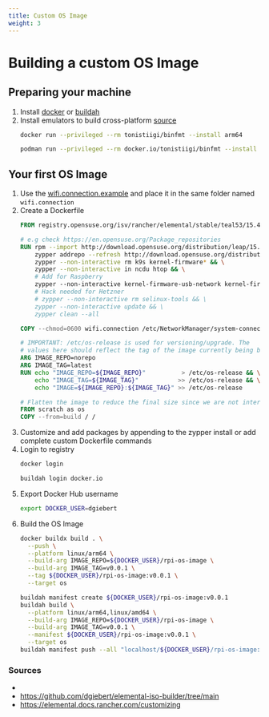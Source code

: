 ```yaml
---
title: Custom OS Image
weight: 3
---
```


# Building a custom OS Image

## Preparing your machine
1. Install [docker](https://docs.docker.com/engine/install/) or [buildah](https://github.com/containers/buildah/blob/main/install.md)
1. Install emulators to build cross-platform [source](https://github.com/tonistiigi/binfmt)
    ```sh
    docker run --privileged --rm tonistiigi/binfmt --install arm64
    ```
    ```sh
    podman run --privileged --rm docker.io/tonistiigi/binfmt --install arm64
    ```



## Your first OS Image

1. Use the [wifi.connection.example](https://github.com/dgiebert/cloudland-2023/blob/master/assets/wifi.connection.example) and place it in the same folder named `wifi.connection`
1. Create a Dockerfile
    ```Dockerfile
    FROM registry.opensuse.org/isv/rancher/elemental/stable/teal53/15.4/rancher/elemental-teal/5.3:latest AS build

    # e.g check https://en.opensuse.org/Package_repositories
    RUN rpm --import http://download.opensuse.org/distribution/leap/15.4/repo/oss/gpg-pubkey-3dbdc284-53674dd4.asc && \
        zypper addrepo --refresh http://download.opensuse.org/distribution/leap/15.4/repo/oss/ oss && \
        zypper --non-interactive rm k9s kernel-firmware* && \
        zypper --non-interactive in ncdu htop && \
        # Add for Raspberry
        zypper --non-interactive kernel-firmware-usb-network kernel-firmware-brcm kernel-firmware-bnx2 && \
        # Hack needed for Hetzner
        # zypper --non-interactive rm selinux-tools && \
        zypper --non-interactive update && \
        zypper clean --all

    COPY --chmod=0600 wifi.connection /etc/NetworkManager/system-connections/wifi.connection

    # IMPORTANT: /etc/os-release is used for versioning/upgrade. The
    # values here should reflect the tag of the image currently being built
    ARG IMAGE_REPO=norepo
    ARG IMAGE_TAG=latest
    RUN echo "IMAGE_REPO=${IMAGE_REPO}"          > /etc/os-release && \
        echo "IMAGE_TAG=${IMAGE_TAG}"           >> /etc/os-release && \
        echo "IMAGE=${IMAGE_REPO}:${IMAGE_TAG}" >> /etc/os-release

    # Flatten the image to reduce the final size since we are not interested in layers
    FROM scratch as os
    COPY --from=build / /
    ```
2. Customize and add packages by appending to the zypper install or add complete custom Dockerfile commands 
3. Login to registry
    ```sh
    docker login
    ```
    ```sh
    buildah login docker.io
    ```
3. Export Docker Hub username
    ```sh
    export DOCKER_USER=dgiebert
    ```
3. Build the OS Image
    ```sh
    docker buildx build . \
      --push \
      --platform linux/arm64 \
      --build-arg IMAGE_REPO=${DOCKER_USER}/rpi-os-image \
      --build-arg IMAGE_TAG=v0.0.1 \
      --tag ${DOCKER_USER}/rpi-os-image:v0.0.1 \
      --target os
    ```
    ```sh
    buildah manifest create ${DOCKER_USER}/rpi-os-image:v0.0.1
    buildah build \
      --platform linux/arm64,linux/amd64 \
      --build-arg IMAGE_REPO=${DOCKER_USER}/rpi-os-image \
      --build-arg IMAGE_TAG=v0.0.1 \
      --manifest ${DOCKER_USER}/rpi-os-image:v0.0.1 \
      --target os
    buildah manifest push --all "localhost/${DOCKER_USER}/rpi-os-image:v0.0.1" "docker://docker.io/${DOCKER_USER}/rpi-os-image:v0.0.1"
    ```
### Sources
- 
- https://github.com/dgiebert/elemental-iso-builder/tree/main
- https://elemental.docs.rancher.com/customizing

